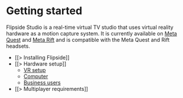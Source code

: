 # Getting started

Flipside Studio is a real-time virtual TV studio that uses virtual reality hardware as a motion capture system. It is currently available on [Meta Quest](https://ocul.us/3VjQ3NM) and [Meta Rift](https://ocul.us/3AAw5Xm) and is compatible with the Meta Quest and Rift headsets.

* [[> Installing Flipside]]
* [[> Hardware setup]]
  * [ VR setup ](/docs/2023.1/studio/getting-started/hardware-setup#vr-setup)
  * [ Computer ](/docs/2023.1/studio/getting-started/hardware-setup#computer)
  * [ Business users ](/docs/2023.1/studio/getting-started/hardware-setup#business-users)
* [[> Multiplayer requirements]]
